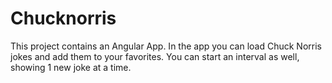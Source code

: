 # Chucknorris

This project contains an Angular App. 
In the app you can load Chuck Norris jokes and add them to your favorites.
You can start an interval as well, showing 1 new joke at a time.
